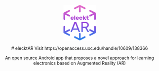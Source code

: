 <p align="center">
  <img width="105" height="115" src="https://github.com/vsafontlopez/elecktAR/blob/main/assets/elecktAR_icon.png">
</p>

<p align="center">
  # elecktAR
  Visit https://openaccess.uoc.edu/handle/10609/138366
</p>

<div align="center">An open source Android app that proposes a novel approach for learning electronics based on Augmented Reality (AR)
</div>



